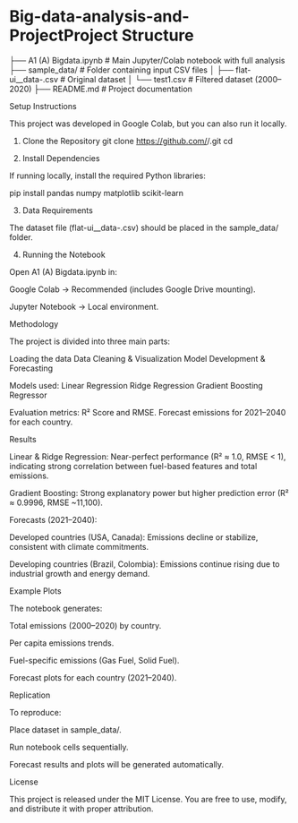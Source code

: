 # Big-data-analysis-and-ProjectProject Structure
├── A1 (A) Bigdata.ipynb   # Main Jupyter/Colab notebook with full analysis
├── sample_data/           # Folder containing input CSV files
│   ├── flat-ui__data-<date>.csv   # Original dataset
│   └── test1.csv                   # Filtered dataset (2000–2020)
├── README.md              # Project documentation

Setup Instructions

This project was developed in Google Colab, but you can also run it locally.

1. Clone the Repository
git clone https://github.com/<your-username>/<your-repo>.git
cd <your-repo>

2. Install Dependencies

If running locally, install the required Python libraries:

pip install pandas numpy matplotlib scikit-learn

3. Data Requirements

The dataset file (flat-ui__data-<date>.csv) should be placed in the sample_data/ folder.


4. Running the Notebook

Open A1 (A) Bigdata.ipynb in:

Google Colab → Recommended (includes Google Drive mounting).

Jupyter Notebook → Local environment.

Methodology

The project is divided into three main parts:

Loading the data 
Data Cleaning & Visualization
Model Development & Forecasting

Models used:
Linear Regression
Ridge Regression
Gradient Boosting Regressor

Evaluation metrics: R² Score and RMSE.
Forecast emissions for 2021–2040 for each country.

Results

Linear & Ridge Regression: Near-perfect performance (R² ≈ 1.0, RMSE < 1), indicating strong correlation between fuel-based features and total emissions.

Gradient Boosting: Strong explanatory power but higher prediction error (R² ≈ 0.9996, RMSE ~11,100).

Forecasts (2021–2040):

Developed countries (USA, Canada): Emissions decline or stabilize, consistent with climate commitments.

Developing countries (Brazil, Colombia): Emissions continue rising due to industrial growth and energy demand.

Example Plots

The notebook generates:

Total emissions (2000–2020) by country.

Per capita emissions trends.

Fuel-specific emissions (Gas Fuel, Solid Fuel).

Forecast plots for each country (2021–2040).

Replication

To reproduce:

Place dataset in sample_data/.

Run notebook cells sequentially.

Forecast results and plots will be generated automatically.

License

This project is released under the MIT License. You are free to use, modify, and distribute it with proper attribution.
